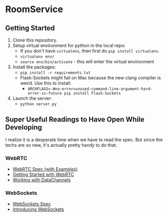 # RoomService
## Getting Started
1. Clone this repository.
2. Setup virtual environment for python in the local repo:
    - If you don't have `virtualenv`, then first do `pip install virtualenv`.
    - `virtualenv env/`
    - `source env/bin/activate` - this will enter the virtual environment
3. Install the packages:
    - `pip install -r requirements.txt`
    - Flask-Sockets might fail on Mac because the new clang compiler is weird. Use this to install:
        - `ARCHFLAGS=-Wno-error=unused-command-line-argument-hard-error-in-future pip install Flask-Sockets`
4. Launch the server:
    - `python server.py`

## Super Useful Readings to Have Open While Developing
I realize it is a desperate time when we have to read the spec. But since the techs are so new, it's actually pretty handy to do that.

### WebRTC
- [WebRTC Spec (with Examples)](http://dev.w3.org/2011/webrtc/editor/webrtc.html#examples-and-call-flows)
- [Getting Started with WebRTC](http://www.html5rocks.com/en/tutorials/webrtc/basics/)
- [Working with DataChannels](http://www.html5rocks.com/en/tutorials/webrtc/datachannels/)

### WebSockets
- [WebSockets Spec](http://dev.w3.org/html5/websockets/)
- [Introducing WebSockets](http://www.html5rocks.com/en/tutorials/websockets/basics/)
